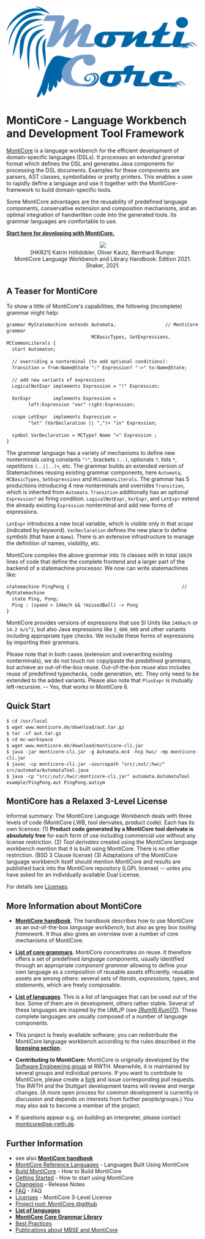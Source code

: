 <!-- (c) https://github.com/MontiCore/monticore -->
<center>
  <div style="text-align:center" ><img src="mc-logo.png" /></div>
</center>

# MontiCore - Language Workbench and Development Tool Framework 

[MontiCore](https://www.monticore.de) is a language workbench for the efficient 
development of domain-specific languages (DSLs). It processes an extended 
grammar format which defines the DSL and generates Java components for processing 
the DSL documents. Examples for these components are parsers, 
AST classes, symboltables or pretty printers.
This enables a user to rapidly define a language and use it together 
with the MontiCore-framework to build domain-specific tools. 

Some MontiCore advantages are the reusability of predefined language 
components, conservative extension and composition mechanisms, and an 
optimal integration of handwritten code into the generated tools. Its 
grammar languages are comfortable to use. 

[**Start here for developing with MontiCore.**](docs/GettingStarted.md)

<div align="center">
  <a href="https://monticore.de/handbook.pdf" target="_blank">
  <img src="https://www.se-rwth.de/assets/img/covers/HKR21.png" width="350">
  </a>
  <br>[HKR21] Katrin Hölldobler, Oliver Kautz, Bernhard Rumpe: <br>
      MontiCore Language Workbench and Library Handbook: Edition 2021. <br>
      Shaker, 2021.
</div><br>


## A Teaser for MontiCore

To show a little of MontiCore's capabilities, the following (incomplete) 
grammar might help:

    grammar MyStatemachine extends Automata,                  // MontiCore grammar 
                                   MCBasicTypes, SetExpressions, MCCommonLiterals {     
      start Automaton;
    
      // overriding a nonterminal (to add optional conditions):
      Transition = from:Name@State ":" Expression? "->" to:Name@State;

      // add new variants of expressions
      LogicalNotExpr implements Expression = "!" Expression;

      XorExpr        implements Expression =
            left:Expression "xor" right:Expression;

      scope LetExpr  implements Expression =
            "let" (VarDeclaration || ",")+ "in" Expression;

      symbol VarDeclaration = MCType? Name "=" Expression ;
    }

The grammar language has a variety of mechanisms to define
new nonterminals using constants `"!"`, 
brackets `(..)`, optionals `?`, lists `*`, repetitions `(..||..)+`, etc. 
The grammar builds an extended version of Statemachines reusing
existing grammar components, here `Automata`, `MCBasicTypes`, `SetExpressions` and `MCCommonLiterals`.
The grammar has 5 productions introducing 4 new nonterminals
and overrides `Transition`,
which is inherited from `Automata`.
`Transition` additionally has an optional `Expression?` as firing condition.
`LogicalNotExpr`, `XorExpr`, and `LetExpr` extend the already existing
`Expression` nonterminal and add new forms of expressions.

`LetExpr` introduces a new local variable, which is
visible only in that _scope_ (indicated by keyword).
`VarDeclaration` defines the new place to define _symbols_ (that have a `Name`).
There is an extensive infrastructure to manage the definition of names, visibility, etc.

MontiCore compiles the above grammar 
into `78` classes with in 
total `18629` lines of code that define the complete
frontend and a larger part of the backend of
a statemachine processor.
We now can write statemachines like:

    statemachine PingPong {                                         // MyStatemachine
      state Ping, Pong;
      Ping : (speed > 14km/h && !missedBall) -> Pong
    }

MontiCore provides versions of expressions that use SI
Units like `240km/h` or `14.2 m/s^2`, but also Java 
expressions like `2_000_000` and other variants including
appropriate type checks.
We include these forms of expressions by importing their grammars.

Please note that in both cases (extension and
overwriting existing nonterminals), we do not 
touch nor copy/paste the predefined grammars,
but achieve an out-of-the-box reuse.
Out-of-the-box reuse also includes reuse of
predefined typechecks, code generation, etc. 
They only need to be extended to the added variants.
Please also note that `PlusExpr` is mutually left-recursive.
-- Yes, that works in MontiCore 6.


## Quick Start

```
$ cd /usr/local
$ wget www.monticore.de/download/aut.tar.gz
$ tar -xf aut.tar.gz
$ cd mc-workspace
$ wget www.monticore.de/download/monticore-cli.jar
$ java -jar monticore-cli.jar -g Automata.mc4 -hcp hwc/ -mp monticore-cli.jar
$ javac -cp monticore-cli.jar -sourcepath "src/;out/;hwc/" src/automata/AutomataTool.java
$ java -cp "src/;out/;hwc/;monticore-cli.jar" automata.AutomataTool example/PingPong.aut PingPong.autsym
```

## MontiCore has a Relaxed 3-Level License  

Informal summary: 
The MontiCore Language Workbench deals with three levels of code 
(MontiCore LWB, tool derivates, product code). Each has its own licenses: 
(1) **Product code generated by a MontiCore tool derivate 
is absolutely free** for each form of use 
including commercial use without any license restriction. 
(2) *Tool derivates* created using the MontiCore language 
workbench mention that it is built using MontiCore. There is 
no other restriction. (BSD 3 Clause license) 
(3) Adaptations of the MontiCore language workbench itself
should mention MontiCore and
results are published back into the MontiCore repository (LGPL license)
-- unles you have asked for an individually available Dual License.

For details see [Licenses](00.org/Licenses/LICENSE-MONTICORE-3-LEVEL.md).


## More Information about MontiCore

* [**MontiCore handbook**](https://www.monticore.de/handbook.pdf).
   The handbook describes how to use MontiCore as an out-of-the-box 
   *language workbench*, but also as grey box *tooling framework*.
   It thus also gives an overview over a number of core mechanisms of MontiCore.

* [**List of core grammars**](monticore-grammar/src/main/grammars/de/monticore/Grammars.md).
   MontiCore concentrates on reuse. It therefore offers a set of
   predefined *language components*, usually identified through an appropriate 
   *component grammar* allowing to define your own language as a
   composition of reusable assets efficiently. reusable assets are among others: 
   several sets of *literals*, *expressions*, *types*, and *statements*, 
   which are freely composable.

* [**List of languages**](docs/Languages.md).
   This is a list of languages that can be used out of the box. Some of them
   are in development, others rather stable. Several of these languages
   are inspired by the UML/P (see [*[Rum16,Rum17]*](https://mbse.se-rwth.de/)).
   These complete languages are usually composed of a number of language
   components.

* This project is freely available software; you can redistribute 
  the MontiCore language workbench according to the rules described
  in the [**licensing section**](00.org/Licenses/LICENSE-MONTICORE-3-LEVEL.md).

* **Contributing to MontiCore:** MontiCore is originally developed by the 
  [Software Engineering group](https://www.se-rwth.de/) at RWTH. 
  Meanwhile, it is maintained by several groups and individual persons. 
  If you want to contribute to MontiCore, please create a 
  [fork](https://github.com/MontiCore/monticore/fork) 
  and issue corresponding pull requests. 
  The RWTH and the Stuttgart development teams will review and merge changes. 
  (A more open process for common development is currently in discussion and 
  depends on interests from further people/groups.)
  You may also ask to become a member of the project.

* If questions appear e.g. on building an interpreter, please contact 
  monticore@se-rwth.de. 
    
## Further Information

* see also [**MontiCore handbook**](https://www.monticore.de/handbook.pdf)
* [MontiCore Reference Languages](https://monticore.github.io/monticore/docs/DevelopedLanguages/) - Languages Built Using MontiCore
* [Build MontiCore](https://monticore.github.io/monticore/docs/BuildMontiCore/) - How to Build MontiCore
* [Getting Started](https://monticore.github.io/monticore/docs/GettingStarted/) - How to start using MontiCore
* [Changelog](00.org/Explanations/CHANGELOG.md) - Release Notes
* [FAQ](00.org/Explanations/FAQ.md) - FAQ 
* [Licenses](00.org/Licenses/LICENSE-MONTICORE-3-LEVEL.md) - MontiCore 3-Level License
* [Project root: MontiCore @github](https://github.com/MontiCore/monticore)
* [**List of languages**](https://monticore.github.io/monticore/docs/Languages/)
* [**MontiCore Core Grammar Library**](https://github.com/MontiCore/monticore/blob/opendev/monticore-grammar/src/main/grammars/de/monticore/Grammars.md)
* [Best Practices](https://monticore.github.io/monticore/docs/BestPractices/)
* [Publications about MBSE and MontiCore](https://www.se-rwth.de/publications/)

